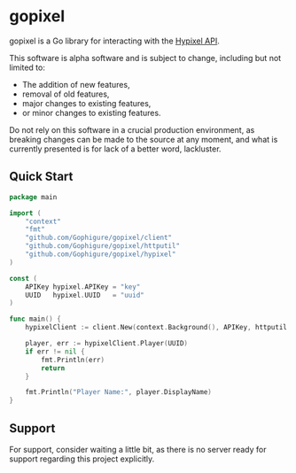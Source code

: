 # gopixel

gopixel is a Go library for interacting with the [Hypixel API](https://api.hypixel.net/).

This software is alpha software and is subject to change, including but not limited to:

- The addition of new features,
- removal of old features,
- major changes to existing features,
- or minor changes to existing features.

Do not rely on this software in a crucial production environment, as breaking changes can be made to the source at any
moment, and what is currently presented is for lack of a better word, lackluster.

## Quick Start

```go
package main

import (
	"context"
	"fmt"
	"github.com/Gophigure/gopixel/client"
	"github.com/Gophigure/gopixel/httputil"
	"github.com/Gophigure/gopixel/hypixel"
)

const (
	APIKey hypixel.APIKey = "key"
	UUID   hypixel.UUID   = "uuid"
)

func main() {
	hypixelClient := client.New(context.Background(), APIKey, httputil.NewClient())

	player, err := hypixelClient.Player(UUID)
	if err != nil {
		fmt.Println(err)
		return
	}

	fmt.Println("Player Name:", player.DisplayName)
}
```

## Support

For support, consider waiting a little bit, as there is no server ready for support regarding this project explicitly.
